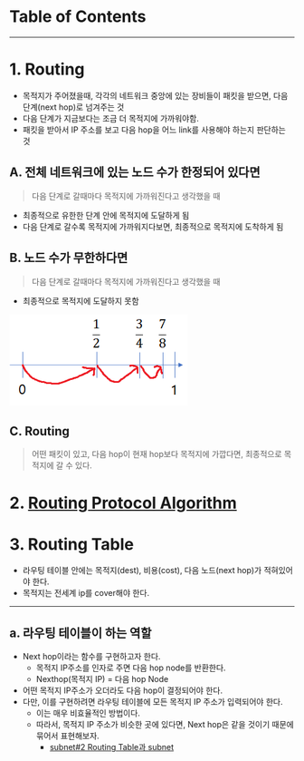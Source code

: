 # Table of Contents


---

# 1. Routing

 - 목적지가 주어졌을때, 각각의 네트워크 중앙에 있는 장비들이 패킷을 받으면, 다음 단계(next hop)로 넘겨주는 것
 - 다음 단계가 지금보다는 조금 더 목적지에 가까워야함.
 - 패킷을 받아서 IP 주소를 보고 다음 hop을 어느 link를 사용해야 하는지 판단하는 것

 ## A. 전체 네트워크에 있는 노드 수가 한정되어 있다면
 
> 다음 단계로 갈때마다 목적지에 가까워진다고 생각했을 때

- 최종적으로 유한한 단계 안에 목적지에 도달하게 됨
- 다음 단계로 갈수록 목적지에 가까워지다보면, 최종적으로 목적지에 도착하게 됨

## B. 노드 수가 무한하다면

> 다음 단계로 갈때마다 목적지에 가까워진다고 생각했을 때

- 최종적으로 목적지에 도달하지 못함

![](/bin/Network_image/network_7_7.png)

## C. Routing

> 어떤 패킷이 있고, 다음 hop이 현재 hop보다 목적지에 가깝다면, 최종적으로 목적지에 갈 수 있다.

# 2. [Routing Protocol Algorithm](http://github.com/mildsalmon/Study/blob/Network/Network/docs/Routing%20Protocol%20Algorithm.md)

# 3. Routing Table

- 라우팅 테이블 안에는 목적지(dest), 비용(cost), 다음 노드(next hop)가 적혀있어야 한다.
- 목적지는 전세계 ip를 cover해야 한다.

---

## a. 라우팅 테이블이 하는 역할

- Next hop이라는 함수를 구현하고자 한다.
	- 목적지 IP주소를 인자로 주면 다음 hop node를 반환한다.
	- Nexthop(목적지 IP) = 다음 hop Node
- 어떤 목적지 IP주소가 오더라도 다음 hop이 결정되어야 한다.
- 다만, 이를 구현하려면 라우팅 테이블에 모든 목적지 IP 주소가 입력되어야 한다.
	- 이는 매우 비효율적인 방법이다.
	- 따라서, 목적지 IP 주소가 비슷한 곳에 있다면, Next hop은 같을 것이기 때문에 묶어서 표현해보자.
		- [subnet#2 Routing Table과 subnet](https://github.com/mildsalmon/Study/blob/Network/Network/docs/subnet.md#2-routing-table%EA%B3%BC-subnet)

